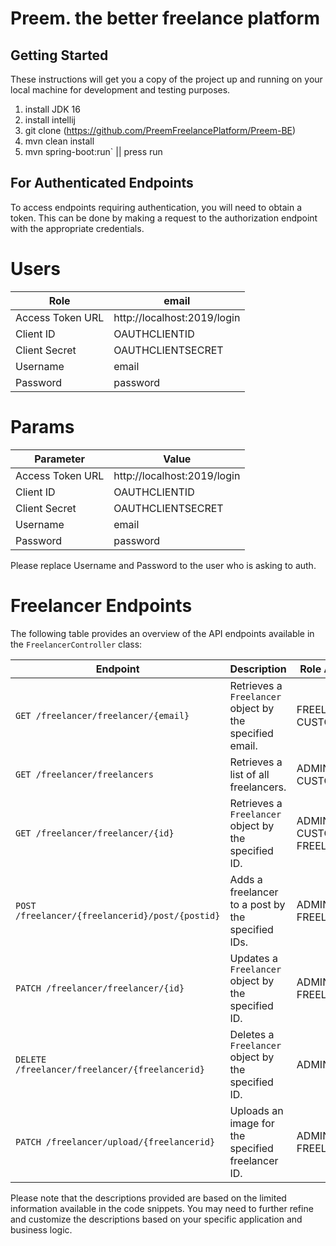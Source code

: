 # Preem. the better freelance platform

## Getting Started
These instructions will get you a copy of the project up and running on your local machine for development and testing purposes.

1. install JDK 16
2. install intellij
3. git clone (https://github.com/PreemFreelancePlatform/Preem-BE)
4. mvn clean install
5. mvn spring-boot:run` || press run



## For Authenticated Endpoints
To access endpoints requiring authentication, you will need to obtain a token. This can be done by making a request to the authorization endpoint with the appropriate credentials.

# Users
| Role | email      | 
| ----------------- | ---------------------- |
| Access Token URL  | http://localhost:2019/login |
| Client ID         | OAUTHCLIENTID          |
| Client Secret     | OAUTHCLIENTSECRET      |
| Username          | email                  |
| Password          | password               |


# Params
| Parameter         | Value                  |
| ----------------- | ---------------------- |
| Access Token URL  | http://localhost:2019/login |
| Client ID         | OAUTHCLIENTID          |
| Client Secret     | OAUTHCLIENTSECRET      |
| Username          | email                  |
| Password          | password               |

Please replace Username and Password to the user who is asking to auth.


# Freelancer Endpoints
The following table provides an overview of the API endpoints available in the `FreelancerController` class:

| Endpoint                                               | Description                                                            | Role Access |
| ------------------------------------------------------ | ---------------------------------------------------------------------- | ----------- |
| `GET /freelancer/freelancer/{email}`                   | Retrieves a `Freelancer` object by the specified email.                | FREELANCER, CUSTOMER |
| `GET /freelancer/freelancers`                          | Retrieves a list of all freelancers.                                   | ADMIN, CUSTOMER |
| `GET /freelancer/freelancer/{id}`                      | Retrieves a `Freelancer` object by the specified ID.                   | ADMIN, CUSTOMER, FREELANCER |
| `POST /freelancer/{freelancerid}/post/{postid}`        | Adds a freelancer to a post by the specified IDs.                      | ADMIN, FREELANCER |
| `PATCH /freelancer/freelancer/{id}`                    | Updates a `Freelancer` object by the specified ID.                     | ADMIN, FREELANCER |
| `DELETE /freelancer/freelancer/{freelancerid}`         | Deletes a `Freelancer` object by the specified ID.                     | ADMIN |
| `PATCH /freelancer/upload/{freelancerid}`              | Uploads an image for the specified freelancer ID.                      | ADMIN, FREELANCER |


Please note that the descriptions provided are based on the limited information available in the code snippets. You may need to further refine and customize the descriptions based on your specific application and business logic.

